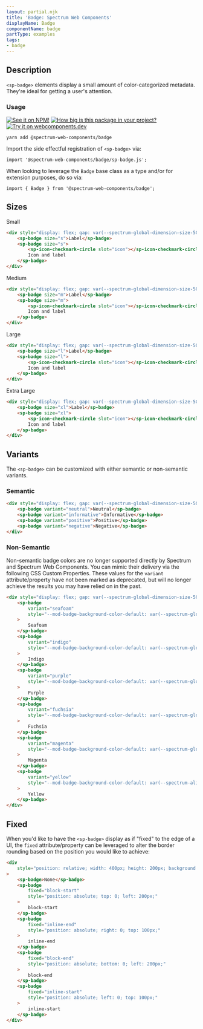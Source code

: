 ```yaml
---
layout: partial.njk
title: 'Badge: Spectrum Web Components'
displayName: Badge
componentName: badge
partType: examples
tags:
- badge
---
```

## Description

`<sp-badge>` elements display a small amount of color-categorized metadata. They're ideal for getting a user's attention.

### Usage

[![See it on NPM!](https://img.shields.io/npm/v/@spectrum-web-components/badge?style=for-the-badge)](https://www.npmjs.com/package/@spectrum-web-components/badge)
[![How big is this package in your project?](https://img.shields.io/bundlephobia/minzip/@spectrum-web-components/badge?style=for-the-badge)](https://bundlephobia.com/result?p=@spectrum-web-components/badge)
[![Try it on webcomponents.dev](https://img.shields.io/badge/Try%20it%20on-webcomponents.dev-green?style=for-the-badge)](https://studio.webcomponents.dev/edit/qxPsOTrGAPB92LzPfk4P/src/index.ts?p=stories)

```
yarn add @spectrum-web-components/badge
```

Import the side effectful registration of `<sp-badge>` via:

```
import '@spectrum-web-components/badge/sp-badge.js';
```

When looking to leverage the `Badge` base class as a type and/or for extension purposes, do so via:

```
import { Badge } from '@spectrum-web-components/badge';
```

## Sizes

<sp-tabs selected="m" auto label="Size Attribute Options">
<sp-tab value="s">Small</sp-tab>
<sp-tab-panel value="s">

```html demo
<div style="display: flex; gap: var(--spectrum-global-dimension-size-50);">
    <sp-badge size="s">Label</sp-badge>
    <sp-badge size="s">
        <sp-icon-checkmark-circle slot="icon"></sp-icon-checkmark-circle>
        Icon and label
    </sp-badge>
</div>
```

</sp-tab-panel>
<sp-tab value="m">Medium</sp-tab>
<sp-tab-panel value="m">

```html demo
<div style="display: flex; gap: var(--spectrum-global-dimension-size-50);">
    <sp-badge size="m">Label</sp-badge>
    <sp-badge size="m">
        <sp-icon-checkmark-circle slot="icon"></sp-icon-checkmark-circle>
        Icon and label
    </sp-badge>
</div>
```

</sp-tab-panel>
<sp-tab value="l">Large</sp-tab>
<sp-tab-panel value="l">

```html demo
<div style="display: flex; gap: var(--spectrum-global-dimension-size-50);">
    <sp-badge size="l">Label</sp-badge>
    <sp-badge size="l">
        <sp-icon-checkmark-circle slot="icon"></sp-icon-checkmark-circle>
        Icon and label
    </sp-badge>
</div>
```

</sp-tab-panel>
<sp-tab value="xl">Extra Large</sp-tab>
<sp-tab-panel value="xl">

```html demo
<div style="display: flex; gap: var(--spectrum-global-dimension-size-50);">
    <sp-badge size="xl">Label</sp-badge>
    <sp-badge size="xl">
        <sp-icon-checkmark-circle slot="icon"></sp-icon-checkmark-circle>
        Icon and label
    </sp-badge>
</div>
```

</sp-tab-panel>
</sp-tabs>

## Variants

The `<sp-badge>` can be customized with either semantic or non-semantic variants.

### Semantic

```html demo
<div style="display: flex; gap: var(--spectrum-global-dimension-size-50);">
    <sp-badge variant="neutral">Neutral</sp-badge>
    <sp-badge variant="informative">Informative</sp-badge>
    <sp-badge variant="positive">Positive</sp-badge>
    <sp-badge variant="negative">Negative</sp-badge>
</div>
```

### Non-Semantic

Non-semantic badge colors are no longer supported directly by Spectrum and Spectrum Web Components. You can mimic their delivery via the following CSS Custom Properties. These values for the `variant` attribute/property have not been marked as deprecated, but will no longer achieve the results you may have relied on in the past.

```html demo
<div style="display: flex; gap: var(--spectrum-global-dimension-size-50);">
    <sp-badge
        variant="seafoam"
        style="--mod-badge-background-color-default: var(--spectrum-global-color-static-seafoam-600)"
    >
        Seafoam
    </sp-badge>
    <sp-badge
        variant="indigo"
        style="--mod-badge-background-color-default: var(--spectrum-global-color-static-indigo-600)"
    >
        Indigo
    </sp-badge>
    <sp-badge
        variant="purple"
        style="--mod-badge-background-color-default: var(--spectrum-global-color-static-purple-600)"
    >
        Purple
    </sp-badge>
    <sp-badge
        variant="fuchsia"
        style="--mod-badge-background-color-default: var(--spectrum-global-color-static-fuchsia-600)"
    >
        Fuchsia
    </sp-badge>
    <sp-badge
        variant="magenta"
        style="--mod-badge-background-color-default: var(--spectrum-global-color-static-magenta-600)"
    >
        Magenta
    </sp-badge>
    <sp-badge
        variant="yellow"
        style="--mod-badge-background-color-default: var(--spectrum-alias-background-color-yellow-default); --mod-badge-label-icon-color-white: var(--spectrum-global-color-static-black);"
    >
        Yellow
    </sp-badge>
</div>
```

## Fixed

When you'd like to have the `<sp-badge>` display as if "fixed" to the edge of a UI, the `fixed` attribute/property can be leveraged to alter the border rounding based on the position you would like to achieve:

```html
<div
    style="position: relative; width: 400px; height: 200px; background: #eee; max-width: 100%"
>
    <sp-badge>None</sp-badge>
    <sp-badge
        fixed="block-start"
        style="position: absolute; top: 0; left: 200px;"
    >
        block-start
    </sp-badge>
    <sp-badge
        fixed="inline-end"
        style="position: absolute; right: 0; top: 100px;"
    >
        inline-end
    </sp-badge>
    <sp-badge
        fixed="block-end"
        style="position: absolute; bottom: 0; left: 200px;"
    >
        block-end
    </sp-badge>
    <sp-badge
        fixed="inline-start"
        style="position: absolute; left: 0; top: 100px;"
    >
        inline-start
    </sp-badge>
</div>
```

